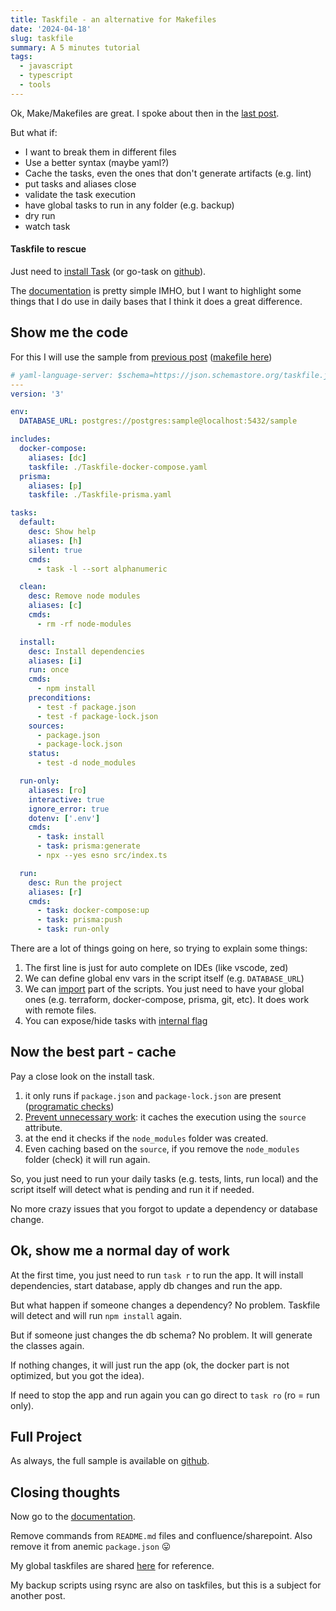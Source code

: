 ```yaml
---
title: Taskfile - an alternative for Makefiles
date: '2024-04-18'
slug: taskfile
summary: A 5 minutes tutorial
tags:
  - javascript
  - typescript
  - tools
---
```


Ok, Make/Makefiles are great. I spoke about then in the [last post](/blog/posts/2024-04-08-makefile).

But what if:

- I want to break them in different files
- Use a better syntax (maybe yaml?)
- Cache the tasks, even the ones that don't generate artifacts (e.g. lint)
- put tasks and aliases close
- validate the task execution
- have global tasks to run in any folder (e.g. backup)
- dry run
- watch task

#### Taskfile to rescue

Just need to [install Task](https://taskfile.dev/installation/) (or go-task on [github](https://github.com/go-task/task)).

The [documentation](https://taskfile.dev/) is pretty simple IMHO, but I want to highlight some things that I do use in daily bases that I think it does a great difference.

## Show me the code

For this I will use the sample from [previous post](/blog/posts/2024-04-08-makefile) ([makefile here](https://github.com/adamatti/node-sample/blob/main/Makefile))

```yaml
# yaml-language-server: $schema=https://json.schemastore.org/taskfile.json
---
version: '3'

env:
  DATABASE_URL: postgres://postgres:sample@localhost:5432/sample

includes:
  docker-compose:
    aliases: [dc]
    taskfile: ./Taskfile-docker-compose.yaml
  prisma:
    aliases: [p]
    taskfile: ./Taskfile-prisma.yaml

tasks:
  default:
    desc: Show help
    aliases: [h]
    silent: true
    cmds:
      - task -l --sort alphanumeric

  clean:
    desc: Remove node modules
    aliases: [c]
    cmds:
      - rm -rf node-modules

  install:
    desc: Install dependencies
    aliases: [i]
    run: once
    cmds:
      - npm install
    preconditions:
      - test -f package.json
      - test -f package-lock.json
    sources:
      - package.json
      - package-lock.json
    status:
      - test -d node_modules

  run-only:
    aliases: [ro]
    interactive: true
    ignore_error: true
    dotenv: ['.env']
    cmds:
      - task: install
      - task: prisma:generate
      - npx --yes esno src/index.ts

  run:
    desc: Run the project
    aliases: [r]
    cmds:
      - task: docker-compose:up
      - task: prisma:push
      - task: run-only
```

There are a lot of things going on here, so trying to explain some things:

1. The first line is just for auto complete on IDEs (like vscode, zed)
2. We can define global env vars in the script itself (e.g. `DATABASE_URL`)
3. We can [import](https://taskfile.dev/usage/#including-other-taskfiles) part of the scripts. You just need to have your global ones (e.g. terraform, docker-compose, prisma, git, etc). It does work with remote files.
4. You can expose/hide tasks with [internal flag](https://taskfile.dev/usage/#internal-tasks)

## Now the best part - cache

Pay a close look on the install task.

1. it only runs if `package.json` and `package-lock.json` are present ([programatic checks](https://taskfile.dev/usage/#using-programmatic-checks-to-cancel-the-execution-of-a-task-and-its-dependencies))
2. [Prevent unnecessary work](https://taskfile.dev/usage/#prevent-unnecessary-work): it caches the execution using the `source` attribute.
3. at the end it checks if the `node_modules` folder was created.
4. Even caching based on the `source`, if you remove the `node_modules` folder (check) it will run again.

So, you just need to run your daily tasks (e.g. tests, lints, run local) and the script itself will detect what is pending and run it if needed.

No more crazy issues that you forgot to update a dependency or database change.

## Ok, show me a normal day of work

At the first time, you just need to run `task r` to run the app. It will install dependencies, start database, apply db changes and run the app.

But what happen if someone changes a dependency? No problem. Taskfile will detect and will run `npm install` again.

But if someone just changes the db schema? No problem. It will generate the classes again.

If nothing changes, it will just run the app (ok, the docker part is not optimized, but you got the idea).

If need to stop the app and run again you can go direct to `task ro` (ro = run only).

## Full Project

As always, the full sample is available on [github](https://github.com/adamatti/node-sample).

## Closing thoughts

Now go to the [documentation](https://taskfile.dev/usage/).

Remove commands from `README.md` files and confluence/sharepoint. Also remove it from anemic `package.json` 😛

My global taskfiles are shared [here](https://github.com/adamatti/dotfiles/tree/main/taskfile) for reference.

My backup scripts using rsync are also on taskfiles, but this is a subject for another post.

